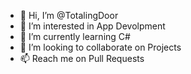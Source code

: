 - 👋 Hi, I’m @TotalingDoor
- 👀 I’m interested in App Devolpment 
- 🌱 I’m currently learning C#
- 💞️ I’m looking to collaborate on Projects
- 📫 Reach me on Pull Requests

<!---
TotalingDoor/TotalingDoor is a ✨ special ✨ repository because its `README.md` (this file) appears on your GitHub profile.
You can click the Preview link to take a look at your changes.
--->
